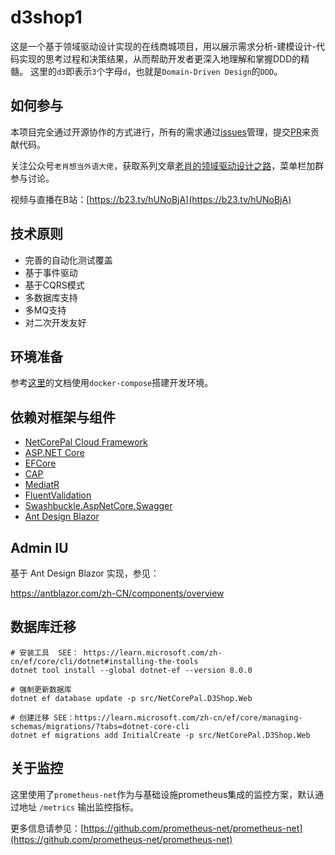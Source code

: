 # d3shop1

这是一个基于领域驱动设计实现的在线商城项目，用以展示需求分析-建模设计-代码实现的思考过程和决策结果，从而帮助开发者更深入地理解和掌握DDD的精髓。
这里的`d3`即表示`3`个字母`d`，也就是`Domain-Driven Design`的`DDD`。

## 如何参与

本项目完全通过开源协作的方式进行，所有的需求通过[issues](https://github.com/netcorepal/d3shop/issues)管理，提交[PR](https://github.com/netcorepal/d3shop/pulls)来贡献代码。

关注公众号`老肖想当外语大佬`，获取系列文章[老肖的领域驱动设计之路](https://mp.weixin.qq.com/mp/appmsgalbum?__biz=Mzg3Mzg5NjI0Ng==&action=getalbum&album_id=3587530562086371329&scene=126#wechat_redirect)，菜单栏加群参与讨论。

视频与直播在B站：[https://b23.tv/hUNoBjA](https://b23.tv/hUNoBjA)

## 技术原则

+ 完善的自动化测试覆盖
+ 基于事件驱动
+ 基于CQRS模式
+ 多数据库支持
+ 多MQ支持
+ 对二次开发友好


## 环境准备

参考[这里](./docker/README.md)的文档使用`docker-compose`搭建开发环境。

## 依赖对框架与组件

+ [NetCorePal Cloud Framework](https://github.com/netcorepal/netcorepal-cloud-framework)
+ [ASP.NET Core](https://github.com/dotnet/aspnetcore)
+ [EFCore](https://github.com/dotnet/efcore)
+ [CAP](https://github.com/dotnetcore/CAP)
+ [MediatR](https://github.com/jbogard/MediatR)
+ [FluentValidation](https://docs.fluentvalidation.net/en/latest)
+ [Swashbuckle.AspNetCore.Swagger](https://github.com/domaindrivendev/Swashbuckle.AspNetCore)
+ [Ant Design Blazor](https://antblazor.com/)

## Admin IU

基于 Ant Design Blazor 实现，参见：

https://antblazor.com/zh-CN/components/overview

## 数据库迁移

```shell
# 安装工具  SEE： https://learn.microsoft.com/zh-cn/ef/core/cli/dotnet#installing-the-tools
dotnet tool install --global dotnet-ef --version 8.0.0

# 强制更新数据库
dotnet ef database update -p src/NetCorePal.D3Shop.Web 

# 创建迁移 SEE：https://learn.microsoft.com/zh-cn/ef/core/managing-schemas/migrations/?tabs=dotnet-core-cli
dotnet ef migrations add InitialCreate -p src/NetCorePal.D3Shop.Web 
```

## 关于监控

这里使用了`prometheus-net`作为与基础设施prometheus集成的监控方案，默认通过地址 `/metrics` 输出监控指标。

更多信息请参见：[https://github.com/prometheus-net/prometheus-net](https://github.com/prometheus-net/prometheus-net)
